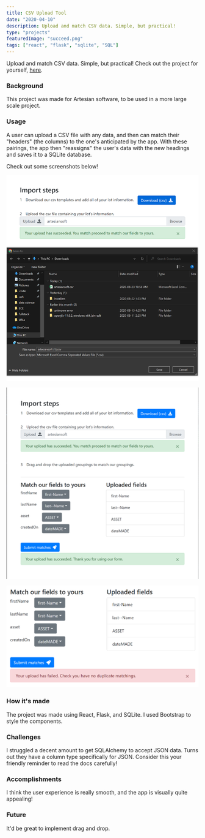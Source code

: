 ```yaml
---
title: CSV Upload Tool
date: "2020-04-10"
description: Upload and match CSV data. Simple, but practical!
type: "projects"
featuredImage: "succeed.png"
tags: ["react", "flask", "sqlite", "SQL"]
---
```


Upload and match CSV data. Simple, but practical! Check out the project for yourself, [here](https://michaelfromyeg.github.io/CSV-Upload-Tool/).

### Background

This project was made for Artesian software, to be used in a more large scale project.

### Usage

A user can upload a CSV file with any data, and then can match their "headers" (the columns) to the one's anticipated by the app. With these pairings, the app then "reassigns" the user's data with the new headings and saves it to a SQLite database.

Check out some screenshots below!

![Upload data](upload.png)

![Upload success](succeed.png)

![Upload failure](failed.png)

### How it's made

The project was made using React, Flask, and SQLite. I used Bootstrap to style the components.

### Challenges

I struggled a decent amount to get SQLAlchemy to accept JSON data. Turns out they have a column type specifically for JSON. Consider this your friendly reminder to read the docs carefully!

### Accomplishments

I think the user experience is really smooth, and the app is visually quite appealing!

### Future

It'd be great to implement drag and drop.
